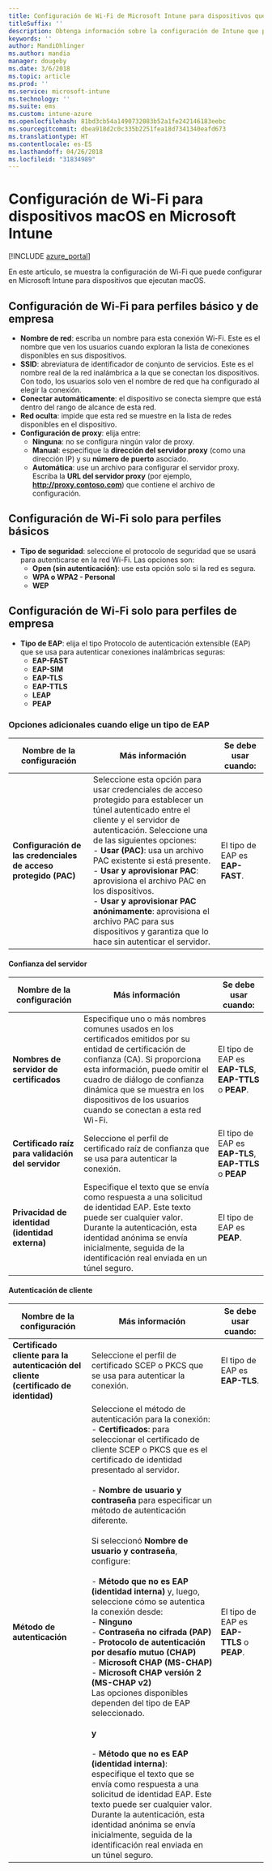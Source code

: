 ```yaml
---
title: Configuración de Wi-Fi de Microsoft Intune para dispositivos que ejecutan macOS
titleSuffix: ''
description: Obtenga información sobre la configuración de Intune que puede usar para configurar conexiones Wi-Fi en dispositivos que ejecutan macOS.
keywords: ''
author: MandiOhlinger
ms.author: mandia
manager: dougeby
ms.date: 3/6/2018
ms.topic: article
ms.prod: ''
ms.service: microsoft-intune
ms.technology: ''
ms.suite: ems
ms.custom: intune-azure
ms.openlocfilehash: 81bd3cb54a1490732083b52a1fe242146183eebc
ms.sourcegitcommit: dbea918d2c0c335b2251fea18d7341340eafd673
ms.translationtype: HT
ms.contentlocale: es-ES
ms.lasthandoff: 04/26/2018
ms.locfileid: "31834989"
---
```

# <a name="wi-fi-settings-for-macos-devices-in-microsoft-intune"></a>Configuración de Wi-Fi para dispositivos macOS en Microsoft Intune

[!INCLUDE [azure_portal](./includes/azure_portal.md)]

En este artículo, se muestra la configuración de Wi-Fi que puede configurar en Microsoft Intune para dispositivos que ejecutan macOS.

## <a name="wi-fi-settings-for-basic-and-enterprise-profiles"></a>Configuración de Wi-Fi para perfiles básico y de empresa

- **Nombre de red**: escriba un nombre para esta conexión Wi-Fi. Este es el nombre que ven los usuarios cuando exploran la lista de conexiones disponibles en sus dispositivos.
- **SSID**: abreviatura de identificador de conjunto de servicios. Este es el nombre real de la red inalámbrica a la que se conectan los dispositivos. Con todo, los usuarios solo ven el nombre de red que ha configurado al elegir la conexión.
- **Conectar automáticamente**: el dispositivo se conecta siempre que está dentro del rango de alcance de esta red.
- **Red oculta**: impide que esta red se muestre en la lista de redes disponibles en el dispositivo.
- **Configuración de proxy**: elija entre:
    - **Ninguna**: no se configura ningún valor de proxy.
    - **Manual**: especifique la **dirección del servidor proxy** (como una dirección IP) y su **número de puerto** asociado.
    - **Automática**: use un archivo para configurar el servidor proxy. Escriba la **URL del servidor proxy** (por ejemplo, **http://proxy.contoso.com**) que contiene el archivo de configuración.

## <a name="wi-fi-settings-for-basic-profiles-only"></a>Configuración de Wi-Fi solo para perfiles básicos

- **Tipo de seguridad**: seleccione el protocolo de seguridad que se usará para autenticarse en la red Wi-Fi. Las opciones son:
    - **Open (sin autenticación)**: use esta opción solo si la red es segura.
    - **WPA o WPA2 - Personal**
    - **WEP**

## <a name="wi-fi-settings-for-enterprise-profiles-only"></a>Configuración de Wi-Fi solo para perfiles de empresa

- **Tipo de EAP**: elija el tipo Protocolo de autenticación extensible (EAP) que se usa para autenticar conexiones inalámbricas seguras:
    - **EAP-FAST**
    - **EAP-SIM**
    - **EAP-TLS**
    - **EAP-TTLS**
    - **LEAP**
    - **PEAP**

### <a name="further-options-when-you-choose-an-eap-type"></a>Opciones adicionales cuando elige un tipo de EAP


|Nombre de la configuración|Más información|Se debe usar cuando:|
|--------------|-------------|----------|
|**Configuración de las credenciales de acceso protegido (PAC)**|Seleccione esta opción para usar credenciales de acceso protegido para establecer un túnel autenticado entre el cliente y el servidor de autenticación. Seleccione una de las siguientes opciones:<br>- **Usar (PAC)**: usa un archivo PAC existente si está presente.<br>- **Usar y aprovisionar PAC**: aprovisiona el archivo PAC en los dispositivos.<br>- **Usar y aprovisionar PAC anónimamente**: aprovisiona el archivo PAC para sus dispositivos y garantiza que lo hace sin autenticar el servidor.|El tipo de EAP es **EAP-FAST**.|

#### <a name="server-trust"></a>Confianza del servidor


|Nombre de la configuración|Más información|Se debe usar cuando:|
|--------------|-------------|----------|
|**Nombres de servidor de certificados**|Especifique uno o más nombres comunes usados en los certificados emitidos por su entidad de certificación de confianza (CA). Si proporciona esta información, puede omitir el cuadro de diálogo de confianza dinámica que se muestra en los dispositivos de los usuarios cuando se conectan a esta red Wi-Fi.|El tipo de EAP es **EAP-TLS**, **EAP-TTLS** o **PEAP**.|
|**Certificado raíz para validación del servidor**|Seleccione el perfil de certificado raíz de confianza que se usa para autenticar la conexión. |El tipo de EAP es **EAP-TLS**, **EAP-TTLS** o **PEAP**|
|**Privacidad de identidad (identidad externa)**|Especifique el texto que se envía como respuesta a una solicitud de identidad EAP. Este texto puede ser cualquier valor. Durante la autenticación, esta identidad anónima se envía inicialmente, seguida de la identificación real enviada en un túnel seguro.|El tipo de EAP es **PEAP**.|


#### <a name="client-authentication"></a>Autenticación de cliente


|                                     Nombre de la configuración                                     |                                                                                                                                                                                                                                                                                                                                                                                                                                                                                                                                                                       Más información                                                                                                                                                                                                                                                                                                                                                                                                                                                                                                                                                                       |                            Se debe usar cuando:                            |
|--------------------------------------------------------------------------------------|--------------------------------------------------------------------------------------------------------------------------------------------------------------------------------------------------------------------------------------------------------------------------------------------------------------------------------------------------------------------------------------------------------------------------------------------------------------------------------------------------------------------------------------------------------------------------------------------------------------------------------------------------------------------------------------------------------------------------------------------------------------------------------------------------------------------------------------------------------------------------------------------------------------------------------------------------------------------------------------------------------------------------------------------------------------------------------------------------------------------------------------------------------------|----------------------------------------------------------------|
| <strong>Certificado cliente para la autenticación del cliente (certificado de identidad)</strong> |                                                                                                                                                                                                                                                                                                                                                                                                                                                                                                                                       Seleccione el perfil de certificado SCEP o PKCS que se usa para autenticar la conexión.                                                                                                                                                                                                                                                                                                                                                                                                                                                                                                                                       |              El tipo de EAP es <strong>EAP-TLS</strong>.              |
|                        <strong>Método de autenticación</strong>                        | Seleccione el método de autenticación para la conexión:<br>- <strong>Certificados</strong>: para seleccionar el certificado de cliente SCEP o PKCS que es el certificado de identidad presentado al servidor.<br><br>- <strong>Nombre de usuario y contraseña</strong> para especificar un método de autenticación diferente. <br><br>Si seleccionó <strong>Nombre de usuario y contraseña</strong>, configure:<br><br>-  <strong>Método que no es EAP (identidad interna)</strong> y, luego, seleccione cómo se autentica la conexión desde:<br>- <strong>Ninguno</strong><br>- <strong>Contraseña no cifrada (PAP)</strong><br>- <strong>Protocolo de autenticación por desafío mutuo (CHAP)</strong><br>- <strong>Microsoft CHAP (MS-CHAP)</strong><br>- <strong>Microsoft CHAP versión 2 (MS-CHAP v2)</strong><br>Las opciones disponibles dependen del tipo de EAP seleccionado.<br><br><strong>y</strong><br><br>- <strong>Método que no es EAP (identidad interna)</strong>: especifique el texto que se envía como respuesta a una solicitud de identidad EAP. Este texto puede ser cualquier valor. Durante la autenticación, esta identidad anónima se envía inicialmente, seguida de la identificación real enviada en un túnel seguro. | El tipo de EAP es <strong>EAP-TTLS</strong> o <strong>PEAP</strong>. |

